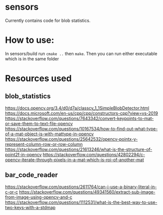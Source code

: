 # sensors
Currently contains code for blob statistics.

# How to use:
In sensors/build run `cmake ..` then `make`.
Then you can run either executable which is in the same folder

# Resources used
## blob_statistics
https://docs.opencv.org/3.4/d0/d7a/classcv_1_1SimpleBlobDetector.html
https://docs.microsoft.com/en-us/cpp/cpp/constructors-cpp?view=vs-2019
https://stackoverflow.com/questions/7643342/convert-keypoints-to-mat-or-save-them-to-text-file-opencv
https://stackoverflow.com/questions/10167534/how-to-find-out-what-type-of-a-mat-object-is-with-mattype-in-opencv
https://stackoverflow.com/questions/25642532/opencv-pointx-y-represent-column-row-or-row-column
https://stackoverflow.com/questions/21613246/what-is-the-structure-of-point2f-in-opencv
https://stackoverflow.com/questions/42802294/c-opencv-iterate-through-pixels-in-a-mat-which-is-roi-of-another-mat

## bar_code_reader
https://stackoverflow.com/questions/2611764/can-i-use-a-binary-literal-in-c-or-c
https://stackoverflow.com/questions/49341560/extract-sub-image-from-image-using-opencv-and-c
https://stackoverflow.com/questions/1112531/what-is-the-best-way-to-use-two-keys-with-a-stdmap
